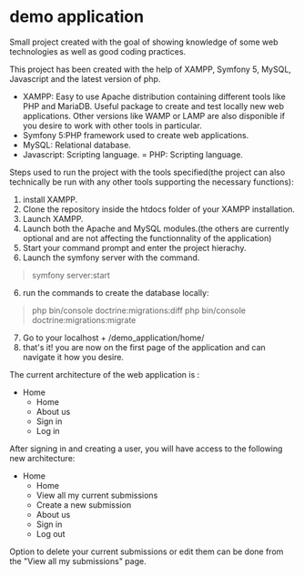 # demo application
Small project created with the goal of showing knowledge of some web technologies as well as good coding practices.

This project has been created with the help of XAMPP, Symfony 5, MySQL, Javascript and the latest version of php.
* XAMPP: Easy to use Apache distribution containing different tools like PHP and MariaDB. Useful package to create and test locally new web applications. Other versions like WAMP or LAMP are also disponible if you desire to work with other tools in particular.
* Symfony 5:PHP framework used to create web applications.
* MySQL: Relational database.
* Javascript: Scripting language.
= PHP: Scripting language.

Steps used to run the project with the tools specified(the project can also technically be run with any other tools supporting the necessary functions):
1. install XAMPP.
2. Clone the repository inside the htdocs folder of your XAMPP installation.
3. Launch XAMPP.
4. Launch both the Apache and MySQL modules.(the others are currently optional and are not affecting the functionnality of the application)
5. Start your command prompt and enter the project hierachy.
6. Launch the symfony server with the command. 
> symfony server:start
6. run the commands to create the database locally:
>php bin/console doctrine:migrations:diff
>php bin/console doctrine:migrations:migrate
7. Go to your localhost + /demo_application/home/
8. that's it! you are now on the first page of the application and can navigate it how you desire.

The current architecture of the web application is :

 * Home
   * Home
   * About us
   * Sign in
   * Log in
   
After signing in and creating a user, you will have access to the following new architecture:

 * Home
   * Home
   * View all my current submissions
   * Create a new submission
   * About us
   * Sign in
   * Log out
   
Option to delete your current submissions or edit them can be done from the "View all my submissions" page.
